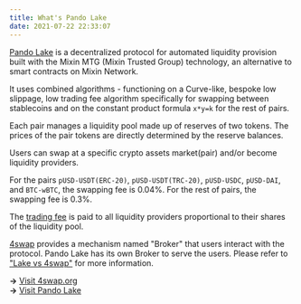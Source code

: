 ```yaml
---
title: What's Pando Lake
date: 2021-07-22 22:33:07
---
```


[Pando Lake](https://lake.pando.im) is a decentralized protocol for automated liquidity provision built with the Mixin MTG (Mixin Trusted Group) technology, an alternative to smart contracts on Mixin Network.

It uses combined algorithms - functioning on a Curve-like, bespoke low slippage, low trading fee algorithm specifically for swapping between stablecoins and on the constant product formula `x*y=k` for the rest of pairs.

Each pair manages a liquidity pool made up of reserves of two tokens. The prices of the pair tokens are directly determined by the reserve balances.

Users can swap at a specific crypto assets market(pair) and/or become liquidity providers.

For the pairs `pUSD-USDT(ERC-20)`, `pUSD-USDT(TRC-20)`, `pUSD-USDC`, `pUSD-DAI`, and `BTC-wBTC`, the swapping fee is 0.04%. For the rest of pairs, the swapping fee is 0.3%.

The [trading fee](./key-concepts/trading-fee) is paid to all liquidity providers proportional to their shares of the liquidity pool.

[4swap](https://4swap.org) provides a mechanism named "Broker" that users interact with the protocol. Pando Lake  has its own Broker to serve the users. Please refer to ["Lake vs 4swap"](faqs/lake-vs-4swap) for more information.

**→** [Visit 4swap.org](https://4swap.org)  
**→** [Visit Pando Lake](https://lake.pando.im)  



